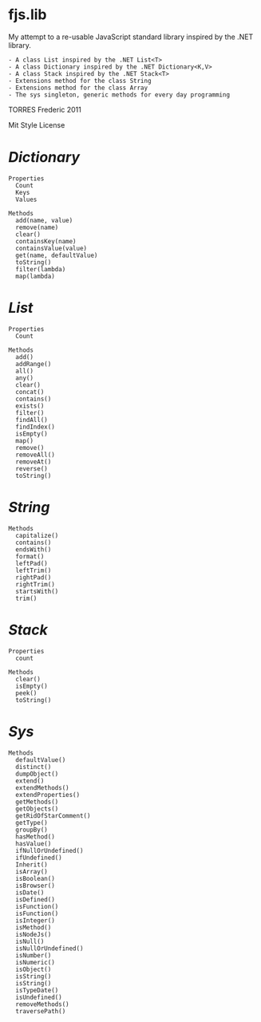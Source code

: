 fjs.lib
=======
My attempt to a re-usable JavaScript standard library inspired by the .NET library.

    - A class List inspired by the .NET List<T>
    - A class Dictionary inspired by the .NET Dictionary<K,V>
    - A class Stack inspired by the .NET Stack<T>
    - Extensions method for the class String
    - Extensions method for the class Array
    - The sys singleton, generic methods for every day programming

TORRES Frederic 2011

Mit Style License

  ***Dictionary***
===============

    Properties
      Count
      Keys
      Values

    Methods
      add(name, value)
      remove(name)
      clear()
      containsKey(name)
      containsValue(value)
      get(name, defaultValue)
      toString()
      filter(lambda)
      map(lambda)

  ***List***
===============

    Properties
      Count

    Methods
      add()
      addRange()
      all()
      any()
      clear()
      concat()
      contains()
      exists()
      filter()
      findAll()
      findIndex()
      isEmpty()
      map()
      remove()
      removeAll()
      removeAt()
      reverse()
      toString()


  ***String***
===============

    Methods
      capitalize()
      contains()
      endsWith()
      format()
      leftPad()
      leftTrim()
      rightPad()
      rightTrim()
      startsWith()
      trim()

  ***Stack***
===============

    Properties
      count

    Methods
      clear()
      isEmpty()
      peek()
      toString()


  ***Sys***
===============

    Methods
      defaultValue()
      distinct()
      dumpObject()
      extend()
      extendMethods()
      extendProperties()
      getMethods()
      getObjects()
      getRidOfStarComment()
      getType()
      groupBy()
      hasMethod()
      hasValue()
      ifNullOrUndefined()
      ifUndefined()
      Inherit()
      isArray()
      isBoolean()
      isBrowser()
      isDate()
      isDefined()
      isFunction()
      isFunction()
      isInteger()
      isMethod()
      isNodeJs()
      isNull()
      isNullOrUndefined()
      isNumber()
      isNumeric()
      isObject()
      isString()
      isString()
      isTypeDate()
      isUndefined()
      removeMethods()
      traversePath()


